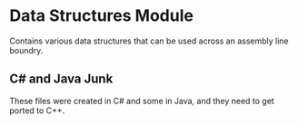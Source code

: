 # Data Structures Module
Contains various data structures that can be used across an assembly line boundry.

## C# and Java Junk
These files were created in C# and some in Java, and they need to get ported to C++.